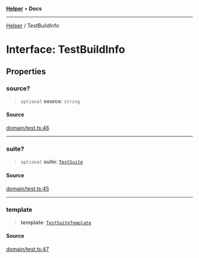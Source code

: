 [**Helper**](../README.md) • **Docs**

***

[Helper](../README.md) / TestBuildInfo

# Interface: TestBuildInfo

## Properties

### source?

> `optional` **source**: `string`

#### Source

[domain/test.ts:46](https://github.com/data7expressions/data7expressions/blob/b16c30d7c6ef8837b57b5372523e67937b5f2850/packages/h3lp/src/lib/domain/test.ts#L46)

***

### suite?

> `optional` **suite**: [`TestSuite`](TestSuite.md)

#### Source

[domain/test.ts:45](https://github.com/data7expressions/data7expressions/blob/b16c30d7c6ef8837b57b5372523e67937b5f2850/packages/h3lp/src/lib/domain/test.ts#L45)

***

### template

> **template**: [`TestSuiteTemplate`](TestSuiteTemplate.md)

#### Source

[domain/test.ts:47](https://github.com/data7expressions/data7expressions/blob/b16c30d7c6ef8837b57b5372523e67937b5f2850/packages/h3lp/src/lib/domain/test.ts#L47)
